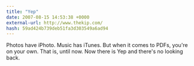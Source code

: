 ```yaml
---
title: "Yep"
date: 2007-08-15 14:53:38 +0000
external-url: http://www.thekip.com/
hash: 59ad424b739deb51fa3d303549a6ad94
---
```


Photos have iPhoto. Music has iTunes. But when it comes to PDFs, you're on your own. That is, until now. Now there is Yep and there's no looking back.
